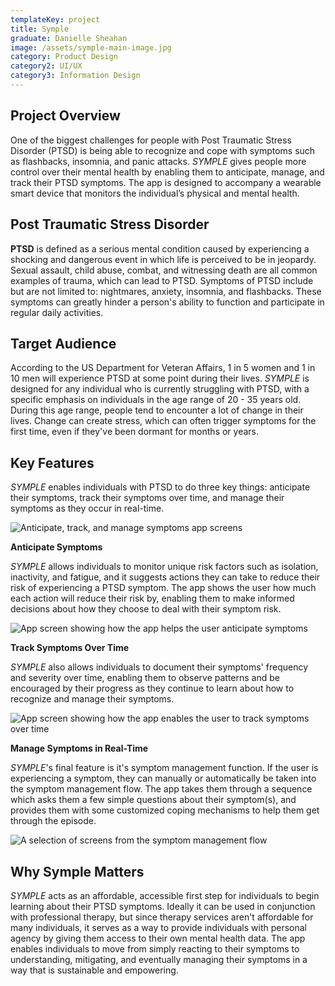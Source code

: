 ```yaml
---
templateKey: project
title: Symple
graduate: Danielle Sheahan
image: /assets/symple-main-image.jpg
category: Product Design
category2: UI/UX
category3: Information Design
---
```

## Project Overview

One of the biggest challenges for people with Post Traumatic Stress Disorder (PTSD) is being able to recognize and cope with symptoms such as flashbacks, insomnia, and panic attacks. _SYMPLE_ gives people more control over their mental health by enabling them to anticipate, manage, and track their PTSD symptoms. The app is designed to accompany a wearable smart device that monitors the individual’s physical and mental health.

## Post Traumatic Stress Disorder

**PTSD** is defined as a serious mental condition caused by experiencing a shocking and dangerous event in which life is perceived to be in jeopardy. Sexual assault, child abuse, combat, and witnessing death are all common examples of trauma, which can lead to PTSD. Symptoms of PTSD include but are not limited to: nightmares, anxiety, insomnia, and flashbacks. These symptoms can greatly hinder a person's ability to function and participate in regular daily activities.

## Target Audience

According to the US Department for Veteran Affairs, 1 in 5 women and 1 in 10 men will experience PTSD at some point during their lives. _SYMPLE_ is designed for any individual who is currently struggling with PTSD, with a specific emphasis on individuals in the age range of 20 - 35 years old. During this age range, people tend to encounter a lot of change in their lives. Change can create stress, which can often trigger symptoms for the first time, even if they've been dormant for months or years.

## Key Features

_SYMPLE_ enables individuals with PTSD to do three key things: anticipate their symptoms, track their symptoms over time, and manage their symptoms as they occur in real-time.

![Anticipate, track, and manage symptoms app screens](/assets/symple2.jpg)

**Anticipate Symptoms**

_SYMPLE_ allows individuals to monitor unique risk factors such as isolation, inactivity, and fatigue, and it suggests actions they can take to reduce their risk of experiencing a PTSD symptom. The app shows the user how much each action will reduce their risk by, enabling them to make informed decisions about how they choose to deal with their symptom risk.

![App screen showing how the app helps the user anticipate symptoms](/assets/symple-features-01.png)

**Track Symptoms Over Time**

_SYMPLE_ also allows individuals to document their symptoms' frequency and severity over time, enabling them to observe patterns and be encouraged by their progress as they continue to learn about how to recognize and manage their symptoms.

![App screen showing how the app enables the user to track symptoms over time](/assets/symple-features-02.png)

**Manage Symptoms in Real-Time**

_SYMPLE_'s final feature is it's symptom management function. If the user is experiencing a symptom, they can manually or automatically be taken into the symptom management flow. The app takes them through a sequence which asks them a few simple questions about their symptom(s), and provides them with some customized coping mechanisms to help them get through the episode.

![A selection of screens from the symptom management flow](/assets/symple-features-03.png)

## Why Symple Matters

_SYMPLE_ acts as an affordable, accessible first step for individuals to begin learning about their PTSD symptoms. Ideally it can be used in conjunction with professional therapy, but since therapy services aren't affordable for many individuals, it serves as a way to provide individuals with personal agency by giving them access to their own mental health data. The app enables individuals to move from simply reacting to their symptoms to understanding, mitigating, and eventually managing their symptoms in a way that is sustainable and empowering.
